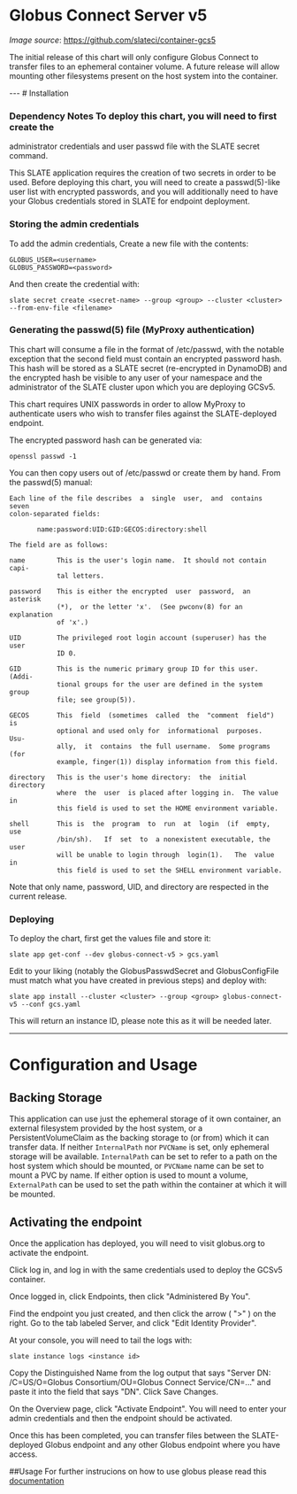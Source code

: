 # Globus Connect Server v5


*Image source*: https://github.com/slateci/container-gcs5

The initial release of this chart will only configure Globus Connect to
transfer files to an ephemeral container volume. A future release will allow
mounting other filesystems present on the host system into the container.

--- # Installation

### Dependency Notes To deploy this chart, you will need to first create the
administrator credentials and user passwd file with the SLATE secret command. 

This SLATE application requires the creation of two secrets in order to be
used. Before deploying this chart, you will need to create a passwd(5)-like
user list with encrypted passwords, and you will additionally need to have your
Globus credentials stored in SLATE for endpoint deployment. 

### Storing the admin credentials
To add the admin credentials, Create a new file with the contents:

```
GLOBUS_USER=<username>
GLOBUS_PASSWORD=<password>
```

And then create the credential with:

```
slate secret create <secret-name> --group <group> --cluster <cluster> --from-env-file <filename>
```

### Generating the passwd(5) file (MyProxy authentication)
This chart will consume a file in the format of /etc/passwd, with the notable
exception that the second field must contain an encrypted password hash. This
hash will be stored as a SLATE secret (re-encrypted in DynamoDB) and the
encrypted hash be visible to any user of your namespace and the administrator
of the SLATE cluster upon which you are deploying GCSv5. 

This chart requires UNIX passwords in order to allow MyProxy to authenticate
users who wish to transfer files against the SLATE-deployed endpoint.

The encrypted password hash can be generated via:

```
openssl passwd -1
```

You can then copy users out of /etc/passwd or create them by hand. From the
passwd(5) manual:

```
Each line of the file describes  a  single  user,  and  contains  seven
colon-separated fields:

       name:password:UID:GID:GECOS:directory:shell

The field are as follows:

name        This is the user's login name.  It should not contain capi‐
            tal letters.

password    This is either the encrypted  user  password,  an  asterisk
            (*),  or the letter 'x'.  (See pwconv(8) for an explanation
            of 'x'.)

UID         The privileged root login account (superuser) has the  user
            ID 0.

GID         This is the numeric primary group ID for this user.  (Addi‐
            tional groups for the user are defined in the system  group
            file; see group(5)).

GECOS       This  field  (sometimes  called  the  "comment  field")  is
            optional and used only for  informational  purposes.   Usu‐
            ally,  it  contains  the full username.  Some programs (for
            example, finger(1)) display information from this field.

directory   This is the user's home directory:  the  initial  directory
            where  the  user  is placed after logging in.  The value in
            this field is used to set the HOME environment variable.

shell       This is  the  program  to  run  at  login  (if  empty,  use
            /bin/sh).   If  set  to  a nonexistent executable, the user
            will be unable to login through  login(1).   The  value  in
            this field is used to set the SHELL environment variable.
```

Note that only name, password, UID, and directory are respected in the current
release.

### Deploying 
To deploy the chart, first get the values file and store it:

```
slate app get-conf --dev globus-connect-v5 > gcs.yaml
```

Edit to your liking (notably the GlobusPasswdSecret and GlobusConfigFile must match what you have created in previous steps) and deploy with:

```
slate app install --cluster <cluster> --group <group> globus-connect-v5 --conf gcs.yaml
```

This will return an instance ID, please note this as it will be needed later.

---
# Configuration and Usage

## Backing Storage

This application can use just the ephemeral storage of it own container, an
external filesystem provided by the host system, or a PersistentVolumeClaim as
the backing storage to (or from) which it can transfer data. If neither
`InternalPath` nor `PVCName` is set, only ephemeral storage will be available.
`InternalPath` can be set to refer to a path on the host system which should be
mounted, or `PVCName` name can be set to mount a PVC by name. If either option
is used to mount a volume, `ExternalPath` can be used to set the path within
the container at which it will be mounted. 
 
## Activating the endpoint
Once the application has deployed, you will need to visit globus.org to
activate the endpoint.

Click log in, and log in with the same credentials used to deploy the GCSv5
container.

Once logged in, click Endpoints, then click "Administered By You". 

Find the endpoint you just created, and then click the arrow ( ">" ) on the
right. Go to the tab labeled Server, and click "Edit Identity Provider".

At your console, you will need to tail the logs with:

```
slate instance logs <instance id>
```

Copy the Distinguished Name from the log output that says "Server DN:
/C=US/O=Globus Consortium/OU=Globus Connect Service/CN=..." and paste it into
the field that says "DN". Click Save Changes.

On the Overview page, click "Activate Endpoint". You will need to enter your
admin credentials and then the endpoint should be activated.

Once this has been completed, you can transfer files between the SLATE-deployed
Globus endpoint and any other Globus endpoint where you have access.

##Usage
For further instrucions on how to use globus please read this
[documentation](https://docs.globus.org/)
